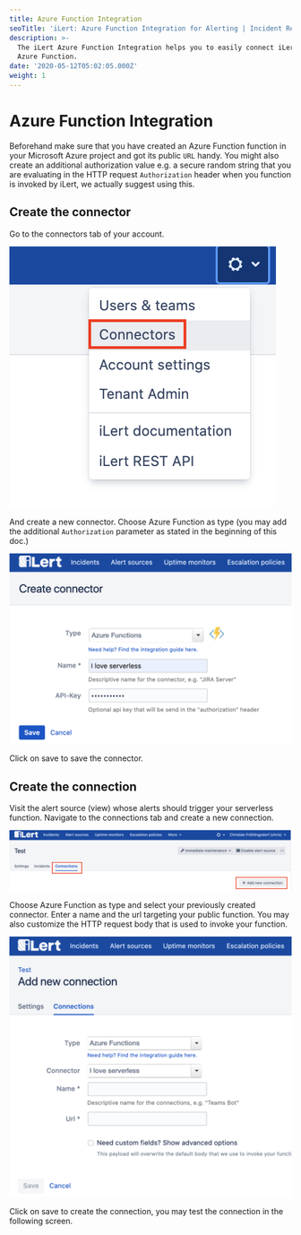 ```yaml
---
title: Azure Function Integration
seoTitle: 'iLert: Azure Function Integration for Alerting | Incident Response | Uptime'
description: >-
  The iLert Azure Function Integration helps you to easily connect iLert with
  Azure Function.
date: '2020-05-12T05:02:05.000Z'
weight: 1
---
```


# Azure Function Integration

Beforehand make sure that you have created an Azure Function function in your Microsoft Azure project and got its public `URL` handy. You might also create an additional authorization value e.g. a secure random string that you are evaluating in the HTTP request `Authorization` header when you function is invoked by iLert, we actually suggest using this.

## Create the connector <a id="connector"></a>

Go to the connectors tab of your account.

![](../.gitbook/assets/s1%20%281%29.png)

And create a new connector. Choose Azure Function as type \(you may add the additional `Authorization` parameter as stated in the beginning of this doc.\)

![](../.gitbook/assets/s2%20%281%29.png)

Click on save to save the connector.

## Create the connection <a id="connection"></a>

Visit the alert source \(view\) whose alerts should trigger your serverless function. Navigate to the connections tab and create a new connection.

![](../.gitbook/assets/s3%20%282%29.png)

Choose Azure Function as type and select your previously created connector. Enter a name and the url targeting your public function. You may also customize the HTTP request body that is used to invoke your function.

![](../.gitbook/assets/s4%20%281%29.png)

Click on save to create the connection, you may test the connection in the following screen.

